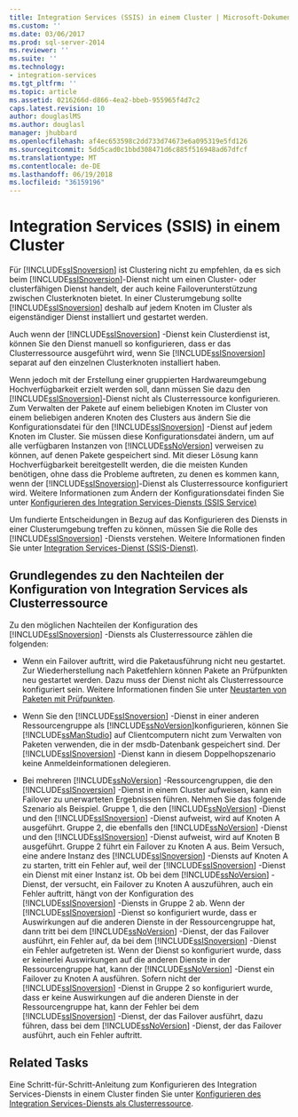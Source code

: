 ```yaml
---
title: Integration Services (SSIS) in einem Cluster | Microsoft-Dokumentation
ms.custom: ''
ms.date: 03/06/2017
ms.prod: sql-server-2014
ms.reviewer: ''
ms.suite: ''
ms.technology:
- integration-services
ms.tgt_pltfrm: ''
ms.topic: article
ms.assetid: 0216266d-d866-4ea2-bbeb-955965f4d7c2
caps.latest.revision: 10
author: douglaslMS
ms.author: douglasl
manager: jhubbard
ms.openlocfilehash: af4ec653598c2dd733d74673e6a095319e5fd126
ms.sourcegitcommit: 5dd5cad0c1bbd308471d6c885f516948ad67dfcf
ms.translationtype: MT
ms.contentlocale: de-DE
ms.lasthandoff: 06/19/2018
ms.locfileid: "36159196"
---
```

# <a name="integration-services-ssis-in-a-cluster"></a>Integration Services (SSIS) in einem Cluster
  Für [!INCLUDE[ssISnoversion](../../includes/ssisnoversion-md.md)] ist Clustering nicht zu empfehlen, da es sich beim [!INCLUDE[ssISnoversion](../../includes/ssisnoversion-md.md)]-Dienst nicht um einen Cluster- oder clusterfähigen Dienst handelt, der auch keine Failoverunterstützung zwischen Clusterknoten bietet. In einer Clusterumgebung sollte [!INCLUDE[ssISnoversion](../../includes/ssisnoversion-md.md)] deshalb auf jedem Knoten im Cluster als eigenständiger Dienst installiert und gestartet werden.  
  
 Auch wenn der [!INCLUDE[ssISnoversion](../../includes/ssisnoversion-md.md)] -Dienst kein Clusterdienst ist, können Sie den Dienst manuell so konfigurieren, dass er das Clusterressource ausgeführt wird, wenn Sie [!INCLUDE[ssISnoversion](../../includes/ssisnoversion-md.md)] separat auf den einzelnen Clusterknoten installiert haben.  
  
 Wenn jedoch mit der Erstellung einer gruppierten Hardwareumgebung Hochverfügbarkeit erzielt werden soll, dann müssen Sie dazu den [!INCLUDE[ssISnoversion](../../includes/ssisnoversion-md.md)]-Dienst nicht als Clusterressource konfigurieren.  Zum Verwalten der Pakete auf einem beliebigen Knoten im Cluster von einem beliebigen anderen Knoten des Clusters aus ändern Sie die Konfigurationsdatei für den [!INCLUDE[ssISnoversion](../../includes/ssisnoversion-md.md)] -Dienst auf jedem Knoten im Cluster. Sie müssen diese Konfigurationsdatei ändern, um auf alle verfügbaren Instanzen von [!INCLUDE[ssNoVersion](../../includes/ssnoversion-md.md)] verweisen zu können, auf denen Pakete gespeichert sind. Mit dieser Lösung kann Hochverfügbarkeit bereitgestellt werden, die die meisten Kunden benötigen, ohne dass die Probleme auftreten, zu denen es kommen kann, wenn der [!INCLUDE[ssISnoversion](../../includes/ssisnoversion-md.md)]-Dienst als Clusterressource konfiguriert wird. Weitere Informationen zum Ändern der Konfigurationsdatei finden Sie unter [Konfigurieren des Integration Services-Diensts &#40;SSIS Service&#41;](integration-services-service-ssis-service.md)  
  
 Um fundierte Entscheidungen in Bezug auf das Konfigurieren des Diensts in einer Clusterumgebung treffen zu können, müssen Sie die Rolle des [!INCLUDE[ssISnoversion](../../includes/ssisnoversion-md.md)] -Diensts verstehen. Weitere Informationen finden Sie unter [Integration Services-Dienst &#40;SSIS-Dienst&#41;](integration-services-service-ssis-service.md).  
  
## <a name="understanding-the-disadvantages-of-configuring-integration-services-as-a-cluster-resource"></a>Grundlegendes zu den Nachteilen der Konfiguration von Integration Services als Clusterressource  
 Zu den möglichen Nachteilen der Konfiguration des [!INCLUDE[ssISnoversion](../../includes/ssisnoversion-md.md)] -Diensts als Clusterressource zählen die folgenden:  
  
-   Wenn ein Failover auftritt, wird die Paketausführung nicht neu gestartet. Zur Wiederherstellung nach Paketfehlern können Pakete an Prüfpunkten neu gestartet werden. Dazu muss der Dienst nicht als Clusterressource konfiguriert sein. Weitere Informationen finden Sie unter [Neustarten von Paketen mit Prüfpunkten](../packages/restart-packages-by-using-checkpoints.md).  
  
-   Wenn Sie den [!INCLUDE[ssISnoversion](../../includes/ssisnoversion-md.md)] -Dienst in einer anderen Ressourcengruppe als [!INCLUDE[ssNoVersion](../../includes/ssnoversion-md.md)]konfigurieren, können Sie [!INCLUDE[ssManStudio](../../includes/ssmanstudio-md.md)] auf Clientcomputern nicht zum Verwalten von Paketen verwenden, die in der msdb-Datenbank gespeichert sind. Der [!INCLUDE[ssISnoversion](../../includes/ssisnoversion-md.md)] -Dienst kann in diesem Doppelhopszenario keine Anmeldeinformationen delegieren.  
  
-   Bei mehreren [!INCLUDE[ssNoVersion](../../includes/ssnoversion-md.md)] -Ressourcengruppen, die den [!INCLUDE[ssISnoversion](../../includes/ssisnoversion-md.md)] -Dienst in einem Cluster aufweisen, kann ein Failover zu unerwarteten Ergebnissen führen. Nehmen Sie das folgende Szenario als Beispiel. Gruppe 1, die den [!INCLUDE[ssNoVersion](../../includes/ssnoversion-md.md)] -Dienst und den [!INCLUDE[ssISnoversion](../../includes/ssisnoversion-md.md)] -Dienst aufweist, wird auf Knoten A ausgeführt. Gruppe 2, die ebenfalls den [!INCLUDE[ssNoVersion](../../includes/ssnoversion-md.md)] -Dienst und den [!INCLUDE[ssISnoversion](../../includes/ssisnoversion-md.md)] -Dienst aufweist, wird auf Knoten B ausgeführt. Gruppe 2 führt ein Failover zu Knoten A aus. Beim Versuch, eine andere Instanz des [!INCLUDE[ssISnoversion](../../includes/ssisnoversion-md.md)] -Diensts auf Knoten A zu starten, tritt ein Fehler auf, weil der [!INCLUDE[ssISnoversion](../../includes/ssisnoversion-md.md)] -Dienst ein Dienst mit einer Instanz ist. Ob bei dem [!INCLUDE[ssNoVersion](../../includes/ssnoversion-md.md)] -Dienst, der versucht, ein Failover zu Knoten A auszuführen, auch ein Fehler auftritt, hängt von der Konfiguration des [!INCLUDE[ssISnoversion](../../includes/ssisnoversion-md.md)] -Diensts in Gruppe 2 ab. Wenn der [!INCLUDE[ssISnoversion](../../includes/ssisnoversion-md.md)] -Dienst so konfiguriert wurde, dass er Auswirkungen auf die anderen Dienste in der Ressourcengruppe hat, dann tritt bei dem [!INCLUDE[ssNoVersion](../../includes/ssnoversion-md.md)] -Dienst, der das Failover ausführt, ein Fehler auf, da bei dem [!INCLUDE[ssISnoversion](../../includes/ssisnoversion-md.md)] -Dienst ein Fehler aufgetreten ist. Wenn der Dienst so konfiguriert wurde, dass er keinerlei Auswirkungen auf die anderen Dienste in der Ressourcengruppe hat, kann der [!INCLUDE[ssNoVersion](../../includes/ssnoversion-md.md)] -Dienst ein Failover zu Knoten A ausführen. Sofern nicht der [!INCLUDE[ssISnoversion](../../includes/ssisnoversion-md.md)] -Dienst in Gruppe 2 so konfiguriert wurde, dass er keine Auswirkungen auf die anderen Dienste in der Ressourcengruppe hat, kann der Fehler bei dem [!INCLUDE[ssISnoversion](../../includes/ssisnoversion-md.md)] -Dienst, der das Failover ausführt, dazu führen, dass bei dem [!INCLUDE[ssNoVersion](../../includes/ssnoversion-md.md)] -Dienst, der das Failover ausführt, auch ein Fehler auftritt.  
  
## <a name="related-tasks"></a>Related Tasks  
 Eine Schritt-für-Schritt-Anleitung zum Konfigurieren des Integration Services-Diensts in einem Cluster finden Sie unter [Konfigurieren des Integration Services-Diensts als Clusterressource](../configure-the-integration-services-service-as-a-cluster-resource.md).  
  
  